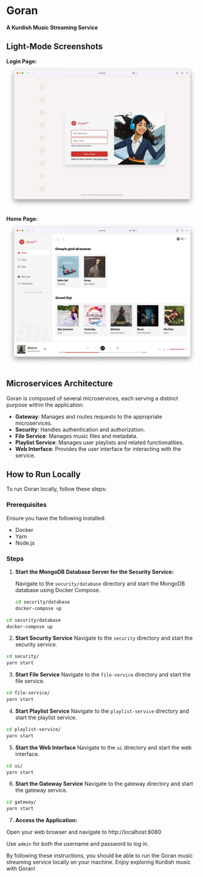 # Goran

**A Kurdish Music Streaming Service**

## Light-Mode Screenshots

**Login Page:**
![Login Page](./docs/login-page.jpg)

**Home Page:**
![Home Page](./docs/home-page.jpg)

## Microservices Architecture

Goran is composed of several microservices, each serving a distinct purpose within the application:

- **Gateway**: Manages and routes requests to the appropriate microservices.
- **Security**: Handles authentication and authorization.
- **File Service**: Manages music files and metadata.
- **Playlist Service**: Manages user playlists and related functionalities.
- **Web Interface**: Provides the user interface for interacting with the service.

## How to Run Locally

To run Goran locally, follow these steps:

### Prerequisites

Ensure you have the following installed:
- Docker
- Yarn
- Node.js

### Steps

1. **Start the MongoDB Database Server for the Security Service:**

   Navigate to the `security/database` directory and start the MongoDB database using Docker Compose.

   ```sh
   cd security/database
   docker-compose up


```sh
cd security/database
docker-compose up
```

2. **Start Security Service**
Navigate to the `security` directory and start the security service.


```sh
cd security/
yarn start
```

3. **Start File Service**
Navigate to the `file-service` directory and start the file service.

```sh
cd file-service/
yarn start
```

4. **Start Playlist Service**
Navigate to the `playlist-service` directory and start the playlist service.


```sh
cd playlist-service/
yarn start
```

5. **Start the Web Interface**
Navigate to the `ui` directory and start the web interface.

```sh
cd ui/
yarn start
```

6. **Start the Gateway Service**
Navigate to the gateway directory and start the gateway service.

```sh
cd gateway/
yarn start
```

7. **Access the Application:**

Open your web browser and navigate to http://localhost:8080


Use `admin` for both the username and password to log in.

By following these instructions, you should be able to run the Goran music streaming service locally on your machine. Enjoy exploring Kurdish music with Goran!
